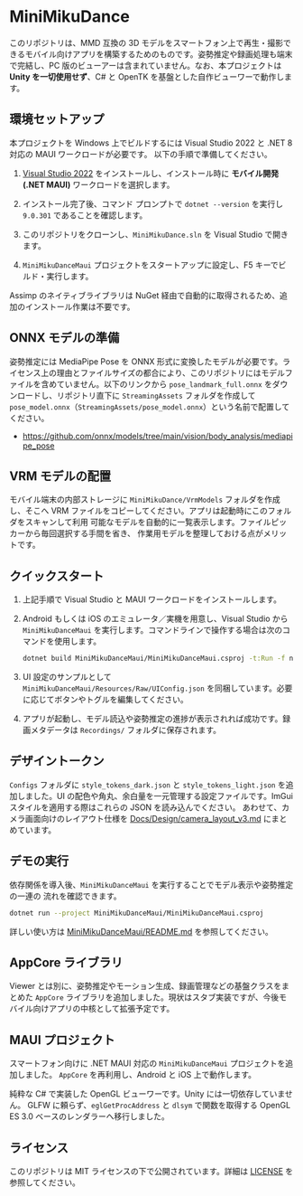 # MiniMikuDance

このリポジトリは、MMD 互換の 3D モデルをスマートフォン上で再生・撮影できるモバイル向けアプリを構築するためのものです。姿勢推定や録画処理も端末で完結し、PC 版のビューアーは含まれていません。なお、本プロジェクトは **Unity を一切使用せず**、C# と OpenTK を基盤とした自作ビューワーで動作します。


## 環境セットアップ
本プロジェクトを Windows 上でビルドするには Visual Studio 2022 と .NET 8 対応の MAUI ワークロードが必要です。
以下の手順で準備してください。

1. [Visual Studio 2022](https://visualstudio.microsoft.com/vs/) をインストールし、インストール時に **モバイル開発 (.NET MAUI)** ワークロードを選択します。

2. インストール完了後、コマンド プロンプトで `dotnet --version` を実行し `9.0.301` であることを確認します。

3. このリポジトリをクローンし、`MiniMikuDance.sln` を Visual Studio で開きます。

4. `MiniMikuDanceMaui` プロジェクトをスタートアップに設定し、F5 キーでビルド・実行します。

Assimp のネイティブライブラリは NuGet 経由で自動的に取得されるため、追加のインストール作業は不要です。

## ONNX モデルの準備
姿勢推定には MediaPipe Pose を ONNX 形式に変換したモデルが必要です。ライセンス上の理由とファイルサイズの都合により、このリポジトリにはモデルファイルを含めていません。以下のリンクから `pose_landmark_full.onnx` をダウンロードし、リポジトリ直下に `StreamingAssets` フォルダを作成して `pose_model.onnx`（`StreamingAssets/pose_model.onnx`）という名前で配置してください。

- <https://github.com/onnx/models/tree/main/vision/body_analysis/mediapipe_pose>

## VRM モデルの配置
モバイル端末の内部ストレージに `MiniMikuDance/VrmModels` フォルダを作成し、そこへ
VRM ファイルをコピーしてください。アプリは起動時にこのフォルダをスキャンして利用
可能なモデルを自動的に一覧表示します。ファイルピッカーから毎回選択する手間を省き、
作業用モデルを整理しておける点がメリットです。

## クイックスタート
1. 上記手順で Visual Studio と MAUI ワークロードをインストールします。
2. Android もしくは iOS のエミュレータ／実機を用意し、Visual Studio から `MiniMikuDanceMaui` を実行します。コマンドラインで操作する場合は次のコマンドを使用します。

   ```bash
   dotnet build MiniMikuDanceMaui/MiniMikuDanceMaui.csproj -t:Run -f net8.0-android34.0
   ```

3. UI 設定のサンプルとして `MiniMikuDanceMaui/Resources/Raw/UIConfig.json` を同梱しています。必要に応じてボタンやトグルを編集してください。

4. アプリが起動し、モデル読込や姿勢推定の進捗が表示されれば成功です。録画メタデータは `Recordings/` フォルダに保存されます。

## デザイントークン
`Configs` フォルダに `style_tokens_dark.json` と `style_tokens_light.json` を追加しました。UI の配色や角丸、余白量を一元管理する設定ファイルです。ImGui スタイルを適用する際はこれらの JSON を読み込んでください。
あわせて、カメラ画面向けのレイアウト仕様を [Docs/Design/camera_layout_v3.md](Docs/Design/camera_layout_v3.md) にまとめています。

## デモの実行
依存関係を導入後、`MiniMikuDanceMaui` を実行することでモデル表示や姿勢推定の一連の
流れを確認できます。

```bash
dotnet run --project MiniMikuDanceMaui/MiniMikuDanceMaui.csproj
```
詳しい使い方は [MiniMikuDanceMaui/README.md](MiniMikuDanceMaui/README.md) を参照してください。

## AppCore ライブラリ
Viewer とは別に、姿勢推定やモーション生成、録画管理などの基盤クラスをまとめた `AppCore` ライブラリを追加しました。現状はスタブ実装ですが、今後モバイル向けアプリの中核として拡張予定です。


## MAUI プロジェクト
スマートフォン向けに .NET MAUI 対応の `MiniMikuDanceMaui` プロジェクトを追加しました。
`AppCore` を再利用し、Android と iOS 上で動作します。

純粋な C# で実装した OpenGL ビューワーです。Unity には一切依存していません。
GLFW に頼らず、`eglGetProcAddress` と `dlsym` で関数を取得する OpenGL ES 3.0 ベースのレンダラーへ移行しました。

## ライセンス
このリポジトリは MIT ライセンスの下で公開されています。詳細は [LICENSE](LICENSE) を参照してください。
